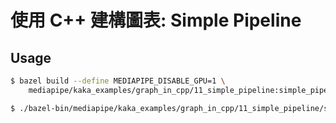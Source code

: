 # 使用 C++ 建構圖表: Simple Pipeline

## Usage

```bash
$ bazel build --define MEDIAPIPE_DISABLE_GPU=1 \
    mediapipe/kaka_examples/graph_in_cpp/11_simple_pipeline:simple_pipeline
```

```bash
$ ./bazel-bin/mediapipe/kaka_examples/graph_in_cpp/11_simple_pipeline/simple_pipeline
```
